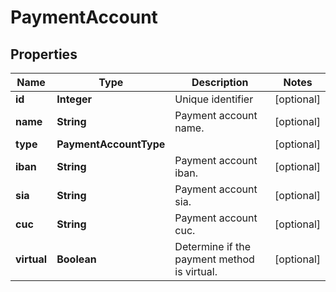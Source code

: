 

# PaymentAccount



## Properties

| Name | Type | Description | Notes |
|------------ | ------------- | ------------- | -------------|
|**id** | **Integer** | Unique identifier |  [optional] |
|**name** | **String** | Payment account name. |  [optional] |
|**type** | **PaymentAccountType** |  |  [optional] |
|**iban** | **String** | Payment account iban. |  [optional] |
|**sia** | **String** | Payment account sia. |  [optional] |
|**cuc** | **String** | Payment account cuc. |  [optional] |
|**virtual** | **Boolean** | Determine if the payment method is virtual. |  [optional] |



